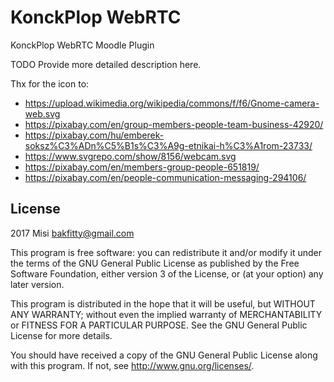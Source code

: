 # KonckPlop WebRTC #

KonckPlop WebRTC Moodle Plugin

TODO Provide more detailed description here.

Thx for the icon to:
 * https://upload.wikimedia.org/wikipedia/commons/f/f6/Gnome-camera-web.svg
 * https://pixabay.com/en/group-members-people-team-business-42920/
 * https://pixabay.com/hu/emberek-soksz%C3%ADn%C5%B1s%C3%A9g-etnikai-h%C3%A1rom-23733/
 * https://www.svgrepo.com/show/8156/webcam.svg
 * https://pixabay.com/en/members-group-people-651819/
 * https://pixabay.com/en/people-communication-messaging-294106/

## License ##

2017 Misi <bakfitty@gmail.com>

This program is free software: you can redistribute it and/or modify it under
the terms of the GNU General Public License as published by the Free Software
Foundation, either version 3 of the License, or (at your option) any later
version.

This program is distributed in the hope that it will be useful, but WITHOUT ANY
WARRANTY; without even the implied warranty of MERCHANTABILITY or FITNESS FOR A
PARTICULAR PURPOSE.  See the GNU General Public License for more details.

You should have received a copy of the GNU General Public License along with
this program.  If not, see <http://www.gnu.org/licenses/>.
